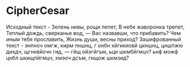 # CipherCesar
Исходный текст - Зелень нивы, рощи лепет, В небе жаворонка трепет, Теплый дождь, сверканье вод, — Вас назвавши, что прибавить? Чем иным тебя прославить, Жизнь души, весны приход?
Зашифрованный текст - энпноч омгж, кирм пншнц, г онбн хйгикиовй цкншнц, цншпжю дихдч, щгнквйочн гид, — гйщ ойэгйгъм, ьци шкмбйгмцч? ьнф можф цнбл шкищпйгмцч, хмэоч дсъм, гнщож шкмзид?
